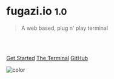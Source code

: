 # fugazi.io <small>1.0</small>

> A web based, plug n' play terminal

<br/><br/>

[Get Started](#fugaziio)
[The Terminal](http://fugazi.io)
[GitHub](https://github.com/fugazi-io)

![color](#3f3f3f)